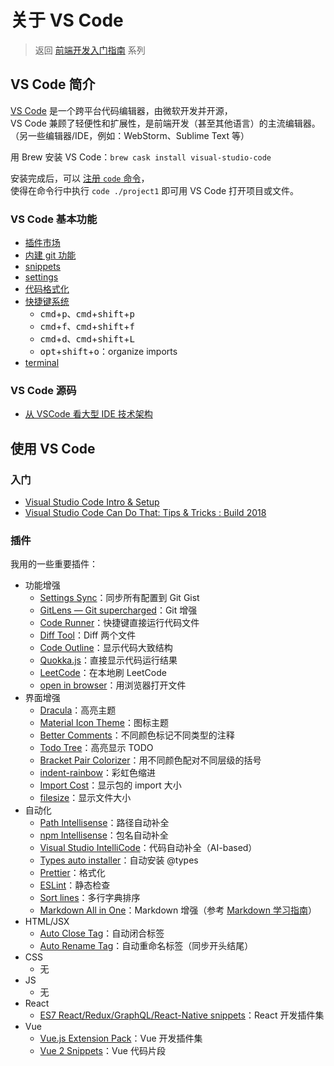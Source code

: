 # 关于 VS Code

> 返回 [前端开发入门指南](./fe-development-cookbook.md) 系列

## VS Code 简介

[VS Code](https://code.visualstudio.com/) 是一个跨平台代码编辑器，由微软开发并开源，  
VS Code 兼顾了轻便性和扩展性，是前端开发（甚至其他语言）的主流编辑器。  
（另一些编辑器/IDE，例如：WebStorm、Sublime Text 等）

用 Brew 安装 VS Code：`brew cask install visual-studio-code`

安装完成后，可以 [注册 `code` 命令](https://code.visualstudio.com/docs/setup/mac)，  
使得在命令行中执行 `code ./project1` 即可用 VS Code 打开项目或文件。

### VS Code 基本功能

- [插件市场](https://marketplace.visualstudio.com/vscode)
- [内建 git 功能](https://code.visualstudio.com/Docs/editor/versioncontrol#_git-support)
- [snippets](https://code.visualstudio.com/docs/editor/userdefinedsnippets)
- [settings](https://code.visualstudio.com/docs/getstarted/settings)
- [代码格式化](https://code.visualstudio.com/docs/editor/codebasics#_formatting)
- [快捷键系统](https://code.visualstudio.com/docs/getstarted/keybindings#_keyboard-shortcuts-reference)
  - <kbd>cmd</kbd>+<kbd>p</kbd>、<kbd>cmd</kbd>+<kbd>shift</kbd>+<kbd>p</kbd>
  - <kbd>cmd</kbd>+<kbd>f</kbd>、<kbd>cmd</kbd>+<kbd>shift</kbd>+<kbd>f</kbd>
  - <kbd>cmd</kbd>+<kbd>d</kbd>、<kbd>cmd</kbd>+<kbd>shift</kbd>+<kbd>L</kbd>
  - <kbd>opt</kbd>+<kbd>shift</kbd>+<kbd>o</kbd>：organize imports
- [terminal](https://code.visualstudio.com/docs/editor/integrated-terminal)

### VS Code 源码

- [从 VSCode 看大型 IDE 技术架构](https://zhuanlan.zhihu.com/p/96041706)

## 使用 VS Code

### 入门

- [Visual Studio Code Intro & Setup](https://www.youtube.com/watch?v=fnPhJHN0jTE)
- [Visual Studio Code Can Do That: Tips & Tricks : Build 2018](https://www.youtube.com/watch?v=OOG3xcUQY5k)
  <!-- - [VS Code Top-Ten Pro Tips](https://www.youtube.com/watch?v=u21W_tfPVrY) -->
  <!-- - [15 VS Code Extensions For Front-End Developers in 2019](https://www.youtube.com/watch?v=LdF2RcelRg0) -->

### 插件

我用的一些重要插件：

- 功能增强
  - [Settings Sync](https://marketplace.visualstudio.com/items?itemName=Shan.code-settings-sync)：同步所有配置到 Git Gist
  - [GitLens — Git supercharged](https://marketplace.visualstudio.com/items?itemName=eamodio.gitlens)：Git 增强
  - [Code Runner](https://marketplace.visualstudio.com/items?itemName=formulahendry.code-runner)：快捷键直接运行代码文件
  - [Diff Tool](https://marketplace.visualstudio.com/items?itemName=jinsihou.diff-tool)：Diff 两个文件
  - [Code Outline](https://marketplace.visualstudio.com/items?itemName=patrys.vscode-code-outline)：显示代码大致结构
  - [Quokka.js](https://marketplace.visualstudio.com/items?itemName=WallabyJs.quokka-vscode)：直接显示代码运行结果
  - [LeetCode](https://marketplace.visualstudio.com/items?itemName=shengchen.vscode-leetcode)：在本地刷 LeetCode
  - [open in browser](https://marketplace.visualstudio.com/items?itemName=techer.open-in-browser)：用浏览器打开文件
- 界面增强
  - [Dracula](https://draculatheme.com/)：高亮主题
  - [Material Icon Theme](https://marketplace.visualstudio.com/items?itemName=PKief.material-icon-theme)：图标主题
  - [Better Comments](https://marketplace.visualstudio.com/items?itemName=aaron-bond.better-comments)：不同颜色标记不同类型的注释
  - [Todo Tree](https://marketplace.visualstudio.com/items?itemName=Gruntfuggly.todo-tree)：高亮显示 TODO
  - [Bracket Pair Colorizer](https://marketplace.visualstudio.com/items?itemName=CoenraadS.bracket-pair-colorizer)：用不同颜色配对不同层级的括号
  - [indent-rainbow](https://marketplace.visualstudio.com/items?itemName=oderwat.indent-rainbow)：彩虹色缩进
  - [Import Cost](https://marketplace.visualstudio.com/items?itemName=wix.vscode-import-cost)：显示包的 import 大小
  - [filesize](https://marketplace.visualstudio.com/items?itemName=mkxml.vscode-filesize)：显示文件大小
- 自动化
  - [Path Intellisense](https://marketplace.visualstudio.com/items?itemName=christian-kohler.path-intellisense)：路径自动补全
  - [npm Intellisense](https://marketplace.visualstudio.com/items?itemName=christian-kohler.npm-intellisense)：包名自动补全
  - [Visual Studio IntelliCode](https://marketplace.visualstudio.com/items?itemName=VisualStudioExptTeam.vscodeintellicode)：代码自动补全（AI-based）
  - [Types auto installer](https://marketplace.visualstudio.com/items?itemName=jvitor83.types-autoinstaller)：自动安装 @types
  - [Prettier](https://marketplace.visualstudio.com/items?itemName=esbenp.prettier-vscode)：格式化
  - [ESLint](https://marketplace.visualstudio.com/items?itemName=dbaeumer.vscode-eslint)：静态检查
  - [Sort lines](https://marketplace.visualstudio.com/items?itemName=Tyriar.sort-lines)：多行字典排序
  - [Markdown All in One](https://marketplace.visualstudio.com/items?itemName=yzhang.markdown-all-in-one)：Markdown 增强（参考 [Markdown 学习指南](./markdown.md)）
- HTML/JSX
  - [Auto Close Tag](https://marketplace.visualstudio.com/items?itemName=formulahendry.auto-close-tag)：自动闭合标签
  - [Auto Rename Tag](https://marketplace.visualstudio.com/items?itemName=formulahendry.auto-rename-tag)：自动重命名标签（同步开头结尾）
- CSS
  - 无
- JS
  - 无
- React
  - [ES7 React/Redux/GraphQL/React-Native snippets](https://marketplace.visualstudio.com/items?itemName=dsznajder.es7-react-js-snippets)：React 开发插件集
- Vue
  - [Vue.js Extension Pack](https://marketplace.visualstudio.com/items?itemName=mubaidr.vuejs-extension-pack)：Vue 开发插件集
  - [Vue 2 Snippets](https://marketplace.visualstudio.com/items?itemName=hollowtree.vue-snippets)：Vue 代码片段

